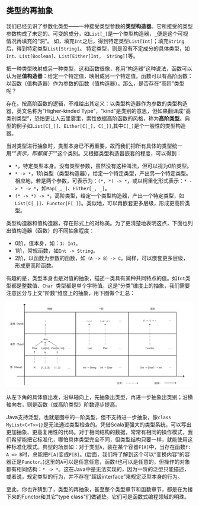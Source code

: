 ## 类型的再抽象

我们已经见识了参数化类型——一种接受类型参数的**类型构造器**。它所接受的类型参数构成了未定的、可变的成分，如`List[_]`是一个类型构造器，`_`便是这个可视情况再填充的“洞”。
如，填充`Int`之后，得到特定类型`List[Int]`；填充`String`后，得到特定类型`List[String]`。
特定类型，则是没有不定成分的具体类型，如`Int`、`List[Boolean]`、`List[Either[Int, 
String]]`等。

把一种类型映射成另一种类型，这和函数很像，套用“构造器”这种说法，函数可以认为是**值构造器**：给定一个特定值，映射成另一个特定值。函数可以有高阶函数：以函数（值构造器）作为参数的函数（值构造器）。那么，是否存在“高阶”类型呢？

存在。按高阶函数的逻辑，不难给出其定义：以类型构造器作为参数的类型构造器，英文名称为“Higher-kinded Type”，"kind"是类别的意思，但如果翻译成“高类别类型”，恐怕更让人云里雾里，索性依据高阶函数的风格，称为**高阶类型**。典型的例子如`List[C[_]]`、`Either[C[_], C[_]]`,其中`C[_]`是个一般性的类型构造器。 

当对类型进行抽象时，类型本身已不再重要，故而我们把所有具体的类型统一用“*”表示，即都属于"*"这个类别。又根据类型构造器嵌套的程度，可以得到：
* `*`，特定类型本身。没有类型参数，虽然没有这种叫法，但可以视为0阶类型。
* `* -> *`，1阶类型（类型构造器），给定一个特定类型，产出另一个特定类型。相应地，若是两个参数，可表示为：`(*, *) -> *`，或以柯里化形式表示：`* -> * -> *`，如`Map[_,_]`、`Either[_, _]`。
* `(* -> *) -> *`，高阶类型，给定一个类型构造器，产出一个特定类型，如`List[C[_]]`、`Functor[F[_]]`。类似地，可以再嵌套更多层级，形成更高阶类型。

类型构造器和值构造器，存在形式上的对称美。为了更清楚地表明这点，下面也列出值构造器（函数）的不同抽象程度：
* 0阶，值本身，如：`1: Int`。
* 1阶，常规函数，如`Int -> String`。
* 2阶，以函数为参数的函数，如`（A -> B）-> C`。同样，可以嵌套更多层级，形成更高阶函数。

有趣的是，类型本身也是对值的抽象，描述一类具有某种共同特点的值。如`Int`类型都是整数值、`Char
`类型都是单个字符值。这是“分类”维度上的抽象，我们需要注意区分与上文“阶数”维度上的抽象，用下图做个汇总：

![high_order](/imgs/high_order.png)

从左下角的具体值出发，沿纵轴向上，先抽象出类型，再进一步抽象出类别；沿横轴向右，则是函数（或高阶类型）阶数逐步提高。

Java支持泛型，也就是图中的一阶类型，但不支持进一步抽象，像`class MyList<C<T>>{}`是无法通过类型检查的。凭借Scala更强大的类型系统，可以写出更加抽象、更高复用性的代码。对于相同结构的数据，常常有相同的操作模式，我们希望能把它标准化，哪怕具体类型完全不同，但类型结构只要一样，就能使用这种标准化模式。典型的场景如：对于类型`A`，装在某个容器`F[A]`中，当存在函数`f: A => B`时，总能把`F[A]`变成`F[B]`。(后面，我们将了解到这个可以“变换内容”的容器正是`Functor`。)这里的`A`可以是任意任意，函数`f`也可以是任意的，但操作的对象都有相同结构：`* -> *`。这在Java中是无法实现的，因为一阶的泛型只能描述，或者说，规定类型的行为，并不存在“超级interface”来规定泛型本身的行为。

至此，你也许猜到了，类型的再抽象，甚至整个类型章节和函数章节，都是在为接下来的Functor和其它"type class"们做铺垫。它们可是函数式编程领域的明珠。
